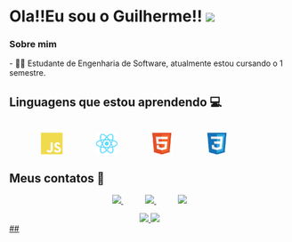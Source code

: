 <h1> Ola!!Eu sou o Guilherme!! <img src="https://raw.githubusercontent.com/iampavangandhi/iampavangandhi/master/gifs/Hi.gif" width="30px"></h2> </h1>

### Sobre mim
<p> - 👨‍🎓 Estudante de Engenharia de Software, atualmente estou cursando o 1 semestre. </p>



## Linguagens que estou aprendendo 💻 

<div align="center"><br>
  <img align="center" alt="Rafa-Js" height="40" src="https://raw.githubusercontent.com/devicons/devicon/master/icons/javascript/javascript-plain.svg">
  &nbsp;&nbsp;&nbsp;&nbsp;&nbsp;&nbsp;&nbsp;&nbsp;&nbsp;&nbsp;&nbsp;&nbsp;&nbsp;
  <img align="center" alt="Rafa-React" height="40"src="https://raw.githubusercontent.com/devicons/devicon/master/icons/react/react-original.svg">
   &nbsp;&nbsp;&nbsp;&nbsp;&nbsp;&nbsp;&nbsp;&nbsp;&nbsp;&nbsp;&nbsp;&nbsp;&nbsp;
  <img align="center" alt="Rafa-HTML" height="40"src="https://raw.githubusercontent.com/devicons/devicon/master/icons/html5/html5-original.svg">
   &nbsp;&nbsp;&nbsp;&nbsp;&nbsp;&nbsp;&nbsp;&nbsp;&nbsp;&nbsp;&nbsp;&nbsp;&nbsp;
  <img align="center" alt="Rafa-CSS" height="40"src="https://raw.githubusercontent.com/devicons/devicon/master/icons/css3/css3-original.svg">
   &nbsp;&nbsp;&nbsp;&nbsp;&nbsp;&nbsp;&nbsp;&nbsp;&nbsp;&nbsp;&nbsp;&nbsp;&nbsp;
  
</div>
  
  
  ## Meus contatos :iphone:

  <p align="center">
    <a href="https://github.com/teteusAraujo">
        <img  src="https://img.shields.io/badge/github-%23100000.svg?&style=for-the-badge&logo=github&logoColor=white&link=mailto:https://github.com/teteusAraujo">
    </a>
    &nbsp;&nbsp;&nbsp;&nbsp;&nbsp;&nbsp;&nbsp;&nbsp;&nbsp;
    <a href="mailto:mateusaraujo996@gmail.com">
        <img src="https://img.shields.io/badge/gmail-D14836?&style=for-the-badge&logo=gmail&logoColor=white&link=mailto:mateusaraujo996@gmail.com">
    </a>
    &nbsp;&nbsp;&nbsp;&nbsp;&nbsp;&nbsp;&nbsp;&nbsp;&nbsp;
    <a href=https://www.linkedin.com/in/guilherme-lucas-205b50203?lipi=urn%3Ali%3Apage%3Ad_flagship3_profile_view_base_contact_details%3B5qq72Sa6TM6utUm7HsLRxQ%3D%3D target="_blank"><img src="https://img.shields.io/badge/-LinkedIn-%230077B5?style=for-the-badge&logo=linkedin&logoColor=white" target="_blank"></a> 
  </div>
    </a>
</p>

 <div align="center">
  <a href="https://github.com/Guilfreitas">
  <img height="180em" src="https://github-readme-stats.vercel.app/api?username=Guilfreitas&show_icons=true&theme=algolia&include_all_commits=true&count_private=true"/>
  <img height="180em" src="https://github-readme-stats.vercel.app/api/top-langs/?username=Guilfreitas&layout=compact&langs_count=7&theme=algolia"/>
</div>
  ##


 
